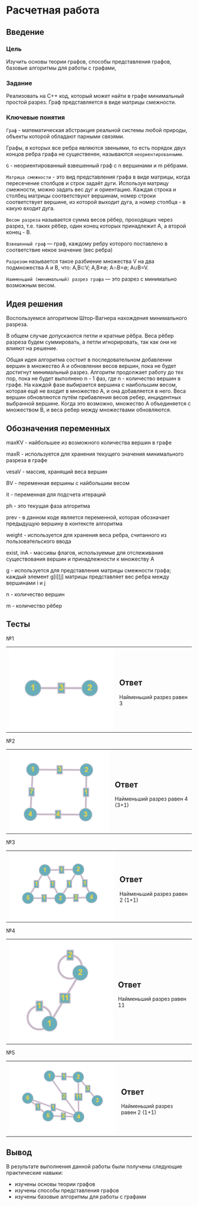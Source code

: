 # Расчетная работа 


## Введение

### Цель

Изучить основы теории графов, способы представления графов, базовые алгоритмы для работы с графами,

### Задание

Реализовать на C++ код, который может найти в графе минимальный простой разрез.
Граф представляется в виде матрицы смежности.

### Ключевые понятия

`Граф` - математическая абстракция реальной системы любой природы, объекты которой обладают парными связями. 

Графы, в которых все ребра являются звеньями, то есть порядок двух концов ребра графа не существенен, называются `неориентированными`. 

`G` - неориентированный взвешенный граф с n вершинами и m рёбрами.

`Матрица смежности` - это вид представления графа в виде матрицы, когда пересечение столбцов и строк задаёт дуги. Используя матрицу смежности, можно задать вес дуг и ориентацию. Каждая строка и столбец матрицы соответствуют вершинам, номер строки соответствует вершине, из которой выходит дуга, а номер столбца - в какую входит дуга.

`Весом разреза` называется сумма весов рёбер, проходящих через разрез, т.е. таких рёбер, один конец которых принадлежит A, а второй конец - B.

`Взвешенный граф` — граф, каждому ребру которого поставлено в соответствие некое значение (вес ребра)

`Разрезом` называется такое разбиение множества V на два подмножества A и B, что: A,B⊂V;   A,B≠∅;  A∩B=∅;  A∪B=V.

`Наименьший (минимальный) разрез графа` — это разрез с минимально возможным весом.

## Идея решения

Воспользуемся алгоритмом Штор-Вагнера нахождения минимального разреза.

В общем случае допускаются петли и кратные рёбра. Веса рёбер разреза будем суммировать, а петли игнорировать, так как они не влияют на решение. 

Общая идея алгоритма состоит в последовательном добавлении вершин в множество A и обновлении весов вершин, пока не будет достигнут минимальный разрез. Алгоритм продолжает работу до тех пор, пока не будет выполнено n - 1 фаз, где n - количество вершин в графе. На каждой фазе выбирается вершина с наибольшим весом, которая ещё не входит в множество A, и она добавляется в него. Веса вершин обновляются путём прибавления весов ребер, инцидентных выбранной вершине. Когда это возможно, множество A объединяется с множеством B, и веса ребер между множествами обновляются.

## Обозначения переменных

maxKV - найбольшее из возможного количества вершин в графе 

maxR - используется для хранения текущего значения минимального разреза в графе

vesaV - массив, хранящий веса вершин

BV - переменная вершины с найбольшим весом

it - переменная для подсчета итераций

ph - это текущая фаза алгоритма

prev - в данном коде является переменной, которая обозначает предыдущую вершину в контексте алгоритма

weight - используется для хранения веса ребра, считанного из пользовательского ввода

exist, inA - массивы флагов, используемые для отслеживания существования вершин и принадлежности к множеству A

g - используется для представления матрицы смежности графа; каждый элемент g[i][j] матрицы представляет вес ребра между вершинами i и j

n - количество вершин

m - количество рёбер


## Тесты

№1

<table>
<tr>
  <td>
    <img src="graphy/граф1.png">
  </td>
  <td>

## Ответ 

Найменьший разрез равен 3
 
 </td>
</tr>
</table>

№2

<table>
<tr>
  <td>
    <img src="graphy/граф2.png">
  </td>
  <td>

## Ответ 

Найменьший разрез равен 4 (3+1)
 
 </td>
</tr>
</table>

№3

<table>
<tr>
  <td>
    <img src="graphy/граф3.png">
  </td>
  <td>

## Ответ 

Найменьший разрез равен 2 (1+1)
 
 </td>
</tr>
</table>

№4

<table>
<tr>
  <td>
    <img src="graphy/граф4.png">
  </td>
  <td>

## Ответ 

Найменьший разрез равен 11
 
 </td>
</tr>
</table>

№5

<table>
<tr>
  <td>
    <img src="graphy/граф5.png">
  </td>
  <td>

## Ответ 

Найменьший разрез равен 2 (1+1)
 
 </td>
</tr>
</table>



## Вывод

 В результате выполнения данной работы были получены следующие практические навыки:
- изучены основы теории графов
- изучены способы представления графов
- изучены базовые алгоритмы для работы с графами